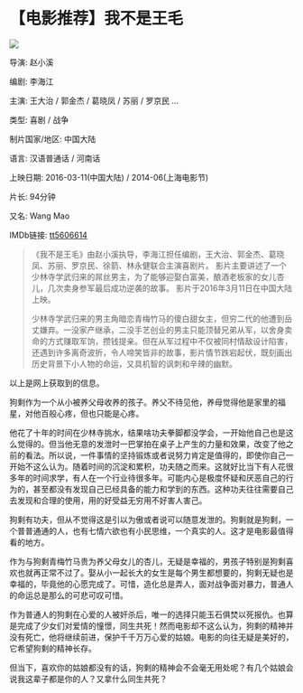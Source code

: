 # 【电影推荐】我不是王毛




![](https://img.1078503.org/imgs/2019/10/d4e82d91fc683b6a.jpg)

导演: 赵小溪

编剧: 李海江

主演: 王大治 / 郭金杰 / 葛晓凤 / 苏丽 / 罗京民 ...

类型: 喜剧 / 战争

制片国家/地区: 中国大陆

语言: 汉语普通话 / 河南话

上映日期: 2016-03-11(中国大陆) / 2014-06(上海电影节)

片长: 94分钟

又名: Wang Mao

IMDb链接: [tt5606614](http://www.imdb.com/title/tt5606614)



> 《我不是王毛》由赵小溪执导，李海江担任编剧，王大治、郭金杰、葛晓凤、苏丽、罗京民、徐箭、林永健联合主演喜剧片。 
> 影片主要讲述了一个少林寺学武归来的屌丝男主，为了能够迎娶白富美，酿酒老板家的女儿杏儿，几次卖身参军最后成功逆袭的故事。
> 影片于2016年3月11日在中国大陆上映。
>
> 少林寺学武归来的男主角暗恋青梅竹马的傻白甜女主，但穷二代的他遭到岳丈嫌弃。一没家产继承，二没手艺创业的男主只能顶替兄弟从军，以舍身卖命的方式赚取军饷，攒钱提亲。但在从军过程中不仅被同村情敌设计陷害，还遇到许多离奇波折，令人啼笑皆非的故事，影片情节跌宕起伏，既刻画出历史背景下小人物的命运，又具机智的讽刺和辛辣的幽默。

以上是网上获取到的信息。

狗剩作为一个从小被养父母收养的孩子。养父不待见他，养母觉得他是家里的福星，对他百般心疼，但也只能是心疼。

他花了十年的时间在少林寺挑水，结果啥功夫拳脚都没学会，一开始他自己也是这么觉得的。但当他无意的发泄时一巴掌拍在桌子上产生的力量和效果，改变了他之前的看法。所以说，一件事情的坚持锻炼或者说努力肯定是值得的，即使你自己一开始不这么认为。随着时间的沉淀和累积，功夫随之而来。这就好比当下有人花很多年的时间求学，有人在一个行业待很多年。可能内心是极度怀疑和厌恶自己的行为的，甚至都没有发现自己已经具备的能力和学到的东西。这种功夫往往需要自己去发现和合理的使用，用的好受益无穷用不好害人害己。

狗剩有功夫，但从不觉得这是引以为傲或者说可以随意发泄的。狗剩就是狗剩，一个普普通通的人，也有七情六欲也有小民思维，一个真实的人。这才是电影最值得看的地方。

作为与狗剩青梅竹马贵为养父母女儿的杏儿，无疑是幸福的，男孩子特别是狗剩喜欢也就再正常不过了。娶从小一起长大的女生是每个男生都想要的，狗剩无疑也是幸福的，毕竟他的心愿完成了。可惜，造化总是弄人，面对战争面对暴力，普通人的命运总是那么的可悲可叹可惜。

作为普通人的狗剩在心爱的人被奸杀后，唯一的选择只能玉石俱焚以死报仇。也算是完成了少女们对爱情的憧憬，同生共死！然而电影却不这么认为，狗剩的精神并没有死亡，他将继续前进，保护千千万万心爱的姑娘。电影的向往无疑是美好的，它希望狗剩的精神长存。

但当下，喜欢你的姑娘都没有的话，狗剩的精神会不会毫无用处呢？有几个姑娘会说我这辈子都是你的人？又拿什么同生共死？
